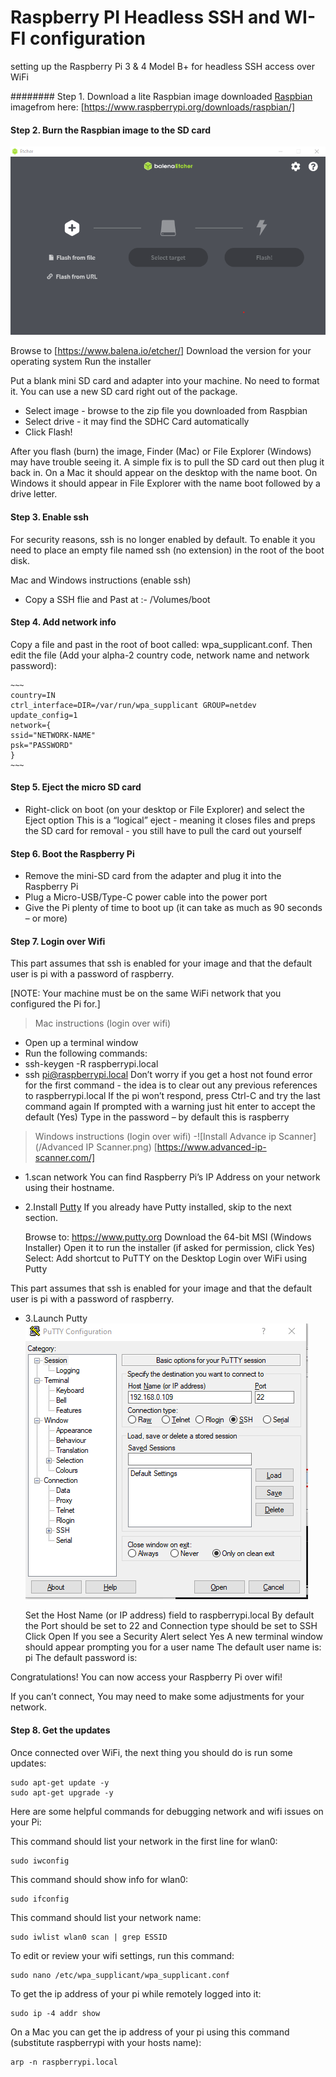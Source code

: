 # Raspberry PI Headless SSH and WI-FI configuration 

setting up the Raspberry Pi 3 & 4 Model B+ for headless SSH access over WiFi

######## Step 1. Download a lite Raspbian image
downloaded [Raspbian](https://www.raspberrypi.org/downloads/raspbian/) imagefrom here:
[https://www.raspberrypi.org/downloads/raspbian/]

#### Step 2. Burn the Raspbian image to the SD card
 ![Balena Etcher](/Etcher.png)

Browse to [https://www.balena.io/etcher/]
Download the version for your operating system
Run the installer

Put a blank mini SD card and adapter into your machine. No need to format it. You can use a new SD card right out of the package.

- Select image - browse to the zip file you downloaded from Raspbian
- Select drive - it may find the SDHC Card automatically
- Click Flash!

After you flash (burn) the image, Finder (Mac) or File Explorer (Windows) may have trouble seeing it. A simple fix is to pull the SD card out then plug it back in. On a Mac it should appear on the desktop with the name boot. On Windows it should appear in File Explorer with the name boot followed by a drive letter.


 
#### Step 3. Enable ssh
For security reasons, ssh is no longer enabled by default. To enable it you need to place an empty file named ssh (no extension) in the root of the boot disk.

 Mac and Windows instructions (enable ssh)
- Copy a SSH flie and Past at :- /Volumes/boot

#### Step 4. Add network info
Copy a file and past in the root of boot called: wpa_supplicant.conf. Then edit the file (Add your alpha-2 country code, network name and network password):
    
    ~~~
    country=IN
    ctrl_interface=DIR=/var/run/wpa_supplicant GROUP=netdev
    update_config=1
    network={
    ssid="NETWORK-NAME"
    psk="PASSWORD"
    }
    ~~~
#### Step 5. Eject the micro SD card
- Right-click on boot (on your desktop or File Explorer) and select the Eject option
This is a “logical” eject - meaning it closes files and preps the SD card for removal - you still have to pull the card out yourself
#### Step 6. Boot the Raspberry Pi
- Remove the mini-SD card from the adapter and plug it into the Raspberry Pi
- Plug a Micro-USB/Type-C power cable into the power port
- Give the Pi plenty of time to boot up (it can take as much as 90 seconds – or more)

 
#### Step 7. Login over Wifi
 This part assumes that ssh is enabled for your image and that the default user is pi with a password of raspberry.

[NOTE: Your machine must be on the same WiFi network that you configured the Pi for.]

> Mac instructions (login over wifi)
- Open up a terminal window
- Run the following commands:
- ssh-keygen -R raspberrypi.local
- ssh pi@raspberrypi.local
Don’t worry if you get a host not found error for the first command - the idea is to clear out any previous references to raspberrypi.local
If the pi won’t respond, press Ctrl-C and try the last command again
If prompted with a warning just hit enter to accept the default (Yes)
Type in the password – by default this is raspberry
> Windows instructions (login over wifi)
-![Install Advance ip Scanner](/Advanced IP Scanner.png)
 [https://www.advanced-ip-scanner.com/]
- 1.scan network
You can find Raspberry Pi’s IP Address on your network using their hostname.

- 2.Install [Putty](https://www.putty.org)
    If you already have Putty installed, skip to the next section.

    Browse to: https://www.putty.org
    Download the 64-bit MSI (Windows Installer)
    Open it to run the installer (if asked for permission, click Yes)
    Select: Add shortcut to PuTTY on the Desktop
    Login over WiFi using Putty

This part assumes that ssh is enabled for your image and that the default user is pi with a password of raspberry.

- 3.Launch Putty
    ![putty](/Putty_SSH.png)

    Set the Host Name (or IP address) field to raspberrypi.local
    By default the Port should be set to 22 and Connection type should be set to SSH
    Click Open
    If you see a Security Alert select Yes
    A new terminal window should appear prompting you for a user name
    The default user name is: pi
    The default password is: 
    
Congratulations! You can now access your Raspberry Pi over wifi!

If you can’t connect, You may need to make some adjustments for your network.

#### Step 8. Get the updates
Once connected over WiFi, the next thing you should do is run some updates:
~~~
sudo apt-get update -y
sudo apt-get upgrade -y
~~~
Here are some helpful commands for debugging network and wifi issues on your Pi:

This command should list your network in the first line for wlan0:
~~~ 
sudo iwconfig 
~~~
This command should show info for wlan0:
~~~
sudo ifconfig
~~~
This command should list your network name:
~~~
sudo iwlist wlan0 scan | grep ESSID
~~~
To edit or review your wifi settings, run this command:
~~~
sudo nano /etc/wpa_supplicant/wpa_supplicant.conf
~~~
To get the ip address of your pi while remotely logged into it:
~~~
sudo ip -4 addr show
~~~
On a Mac you can get the ip address of your pi using this command (substitute raspberrypi with your hosts name):
~~~
arp -n raspberrypi.local
~~~
